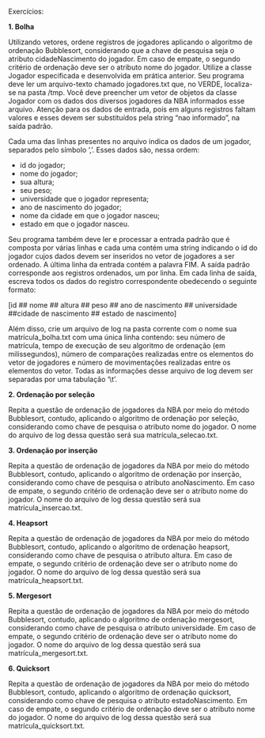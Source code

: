 Exercícios:

**1. Bolha**

Utilizando vetores, ordene registros de jogadores aplicando o algoritmo de ordenação Bubblesort, considerando que a chave de pesquisa seja o atributo
cidadeNascimento do jogador. Em caso de empate, o segundo critério de ordenação deve ser o atributo nome do jogador.
Utilize a classe Jogador especificada e desenvolvida em prática anterior. Seu programa deve ler um arquivo-texto chamado jogadores.txt que, no VERDE, localiza-se na pasta /tmp. Você deve preencher um vetor de objetos da classe
Jogador com os dados dos diversos jogadores da NBA informados esse arquivo. Atenção para os dados de entrada, pois em alguns registros faltam valores e esses devem ser substituídos pela
string “nao informado”, na saída padrão.

Cada uma das linhas presentes no arquivo indica os dados de um jogador, separados pelo símbolo ‘,’. Esses dados são, nessa ordem:

- id do jogador;
- nome do jogador;
- sua altura;
- seu peso;
- universidade que o jogador representa;
- ano de nascimento do jogador;
- nome da cidade em que o jogador nasceu;
- estado em que o jogador nasceu.

Seu programa também deve ler e processar a entrada padrão que é composta por várias linhas e cada uma contém uma string indicando o id do jogador cujos dados devem ser inseridos no vetor de jogadores a ser ordenado. A última linha
da entrada contém a palavra FIM. A saída padrão corresponde aos registros ordenados, um por linha. Em cada linha de saída, escreva todos os dados do registro correspondente obedecendo o
seguinte formato:

[id ## nome ## altura ## peso ## ano de nascimento ## universidade ##cidade de nascimento ## estado de nascimento]

Além disso, crie um arquivo de log na pasta corrente com o nome sua matrícula_bolha.txt com uma única linha contendo: seu número de matrícula, tempo de execução de seu algoritmo de ordenação (em milissegundos), número
de comparações realizadas entre os elementos do vetor de jogadores e número de movimentações realizadas entre os elementos do vetor. Todas as informações desse arquivo de
log devem ser separadas por uma tabulação ‘\t’.

**2. Ordenação por seleção**

Repita a questão de ordenação de jogadores da NBA por meio do método Bubblesort, contudo, aplicando o algoritmo de ordenação por seleção, considerando como chave de pesquisa o atributo
nome do jogador. O nome do arquivo de log dessa questão será sua matrícula_selecao.txt.

**3. Ordenação por inserção**

Repita a questão de ordenação de jogadores da NBA por meio do método Bubblesort, contudo, aplicando o algoritmo de ordenação por inserção, considerando como chave de pesquisa o atributo
anoNascimento. Em caso de empate, o segundo critério de ordenação deve ser o atributo nome do jogador. O nome do arquivo de log dessa questão será sua matrícula_insercao.txt.

**4. Heapsort**

Repita a questão de ordenação de jogadores da NBA por meio do método Bubblesort, contudo, aplicando o algoritmo de ordenação heapsort, considerando como chave de pesquisa o atributo
altura. Em caso de empate, o segundo critério de ordenação deve ser o atributo nome do jogador. O nome do arquivo de log dessa questão será sua matrícula_heapsort.txt.

**5. Mergesort**

Repita a questão de ordenação de jogadores da NBA por meio do método Bubblesort, contudo, aplicando o algoritmo de ordenação mergesort, considerando como chave de pesquisa o atributo
universidade. Em caso de empate, o segundo critério de ordenação deve ser o atributo nome do jogador. O nome do arquivo de log dessa questão será sua matrícula_mergesort.txt.

**6. Quicksort**

Repita a questão de ordenação de jogadores da NBA por meio do método Bubblesort, contudo, aplicando o algoritmo de ordenação quicksort, considerando como chave de pesquisa o atributo
estadoNascimento. Em caso de empate, o segundo critério de ordenação deve ser o atributo
nome do jogador. O nome do arquivo de log dessa questão será sua matrícula_quicksort.txt.
